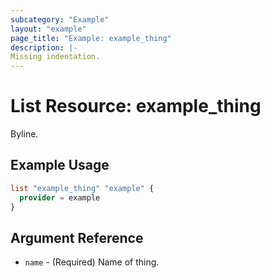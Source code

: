 ```yaml
---
subcategory: "Example"
layout: "example"
page_title: "Example: example_thing"
description: |-
Missing indentation.
---
```


# List Resource: example_thing

Byline.

## Example Usage

```terraform
list "example_thing" "example" {
  provider = example
}
```

## Argument Reference

* `name` - (Required) Name of thing.
